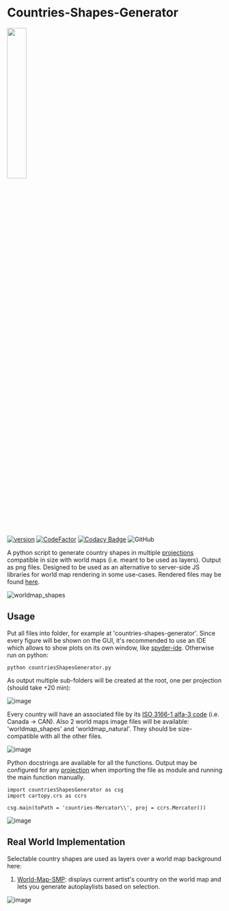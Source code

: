 # Countries-Shapes-Generator
[<img src="https://user-images.githubusercontent.com/83307074/173630971-d75d3631-0711-4e7c-b494-11347fea6889.png" width=30% height=30%>](https://www.naturalearthdata.com/downloads/50m-natural-earth-1/50m-natural-earth-i-with-shaded-relief-and-water/)

[![version][version_badge]][changelog]
[![CodeFactor][codefactor_badge]](https://www.codefactor.io/repository/github/regorxxx/Countries-Shapes-Generator/overview/main)
[![Codacy Badge][codacy_badge]](https://www.codacy.com/gh/regorxxx/Countries-Shapes-Generator/dashboard?utm_source=github.com&amp;utm_medium=referral&amp;utm_content=regorxxx/countries-shapes-generatorn&amp;utm_campaign=Badge_Grade)
![GitHub](https://img.shields.io/github/license/regorxxx/Countries-Shapes-Generator)

A python script to generate country shapes in multiple [projections](https://scitools.org.uk/cartopy/docs/latest//reference/projections.html) compatible in size with world maps (i.e. meant to be used as layers). Output as png files. Designed to be used as an alternative to server-side JS libraries for world map rendering in some use-cases. Rendered files may be found [here](https://github.com/regorxxx/country-shapes).

![worldmap_shapes](https://user-images.githubusercontent.com/83307074/173636127-d3d96671-2780-4698-93d7-9a4a7654143a.png)

## Usage
Put all files into folder, for example at 'countries-shapes-generator'. Since every figure will be shown on the GUI, it's recommended to use an IDE which allows to show plots on its own window, like [spyder-ide](https://www.spyder-ide.org/). Otherwise run on python:
```
python countriesShapesGenerator.py
```
As output multiple sub-folders will be created at the root, one per projection (should take +20 min):

![image](https://user-images.githubusercontent.com/83307074/173627870-5231298e-74f7-4f32-a6af-77ea07917803.png)

Every country will have an associated file by its [ISO 3166-1 alfa-3 code](https://en.wikipedia.org/wiki/ISO_3166-1_alpha-3) (i.e. Canada -> CAN).
Also 2 world maps image files will be available: 'worldmap_shapes' and 'worldmap_natural'. They should be size-compatible with all the other files.

![image](https://user-images.githubusercontent.com/83307074/173627927-043a70f6-030c-4f15-a590-067fd32bb922.png)

Python docstrings are available for all the functions. Output may be configured for any [projection](https://scitools.org.uk/cartopy/docs/latest//reference/projections.html) when importing the file as module and running the main function manually.
```
import countriesShapesGenerator as csg
import cartopy.crs as ccrs

csg.main(toPath = 'countries-Mercator\\', proj = ccrs.Mercator())
```

![image](https://user-images.githubusercontent.com/83307074/173628273-7b2c224a-81ae-4480-9b34-a39836e08894.png)

## Real World Implementation
Selectable country shapes are used as layers over a world map background here:

 1. [World-Map-SMP](https://github.com/regorxxx/World-Map-SMP): displays current artist's country on the world map and lets you generate autoplaylists based on selection.

![image](https://user-images.githubusercontent.com/83307074/173629306-12e902bc-55c6-4828-99a1-73e114d39b1c.png)

[changelog]: CHANGELOG.md
[version_badge]: https://img.shields.io/github/release/regorxxx/Countries-Shapes-Generator.svg
[codacy_badge]: https://api.codacy.com/project/badge/Grade/1e7a52c1cd0e406f9c46357d21f7bfac
[codefactor_badge]: https://www.codefactor.io/repository/github/regorxxx/Countries-Shapes-Generator/badge/main
